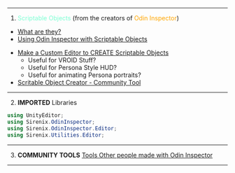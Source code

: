 -----

1. <span style="color:aquamarine;">Scriptable Objects</span> (from the creators of <span style="color:orange;">Odin Inspector</span>)
* [What are they?](https://www.youtube.com/watch?v=W5ECIJyoW80&list=PLmpEpnlyRntSlS7M9AH5k8vNrhqh_DRpC&index=2)
* [Using Odin Inspector with Scriptable Objects](https://www.youtube.com/watch?v=qrj90V7a7Ig&list=PLmpEpnlyRntSlS7M9AH5k8vNrhqh_DRpC&index=3)
+ [Make a Custom Editor to CREATE Scriptable Objects](https://www.youtube.com/watch?v=erWEG-6hx7g&list=PLmpEpnlyRntSlS7M9AH5k8vNrhqh_DRpC&index=4)
	+ Useful for VROID Stuff?
	+ Useful for Persona Style HUD?
	+ Useful for animating Persona portraits?
+ [Scritable Object Creator - Community Tool](https://odininspector.com/community-tools/540/scriptableobject-creator)

-----------

2. **IMPORTED** Libraries
```C#
using UnityEditor;
using Sirenix.OdinInspector;
using Sirenix.OdinInspector.Editor;
using Sirenix.Utilities.Editor;
```

--------

3. **COMMUNITY TOOLS**
[Tools Other people made with Odin Inspector](https://odininspector.com/community-tools)

---



